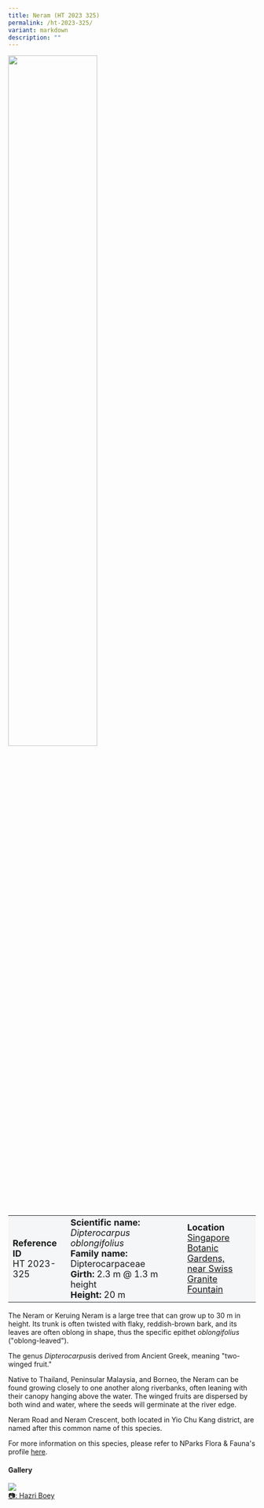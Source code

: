 ```yaml
---
title: Neram (HT 2023 325)
permalink: /ht-2023-325/
variant: markdown
description: ""
---
```

<div class="isomer-image-wrapper">
<img style="width: 60%" src="/images/Heritage_trees_photos/dipobl_ht2023-325_habit.jpg">
</div><table style="minWidth: 100px; font-size: 18px; background: #F4F6F7">
<tbody><tr>
<td rowspan="1" colspan="1">
<strong>Reference ID</strong>
<br>HT 2023-325
</td>
<td rowspan="1" colspan="1">
	<strong>Scientific name:</strong> <em>Dipterocarpus oblongifolius</em>
<br><strong>Family name: </strong>Dipterocarpaceae
<br><strong>Girth: </strong>2.3 m @ 1.3 m height
<br><strong>Height: </strong>20 m
</td>
<td rowspan="1" colspan="1">
<strong>Location</strong><a href="https://www.onemap.gov.sg/?lat=1.3092800000000002&amp;lng=103.81738999999997">
 <br>Singapore Botanic Gardens,<br>near Swiss Granite Fountain</a>
</td>
</tr>
</tbody>
</table>
<p>The Neram or Keruing Neram is a large tree that can grow up to 30 m in height. Its trunk is often twisted with flaky, reddish-brown bark, and its leaves are often oblong in shape, thus the specific epithet <em>oblongifolius</em> ("oblong-leaved").</p>

<p>The genus <em>Dipterocarpus</em>is derived from Ancient Greek, meaning "two-winged fruit."  </p>
	
<p>Native to Thailand, Peninsular Malaysia, and Borneo, the Neram can be found growing closely to one another along riverbanks, often leaning with their canopy hanging above the water. The winged fruits are dispersed by both wind and water, where the seeds will germinate at the river edge.</p>

<p>Neram Road and Neram Crescent, both located in Yio Chu Kang district, are named after this common name of this species.</p>

<p>For more information on this species, please refer to NParks Flora &amp; Fauna's profile <a href="https://www.nparks.gov.sg/florafaunaweb/flora/2/8/2858">here</a>.</p>

<h4><b>Gallery</b></h4>
<div class="isomer-card-grid">
<a href="/images/Heritage_trees_photos/rain_tree_ht_2005_45-habit.jpg" class="isomer-card">
<div class="isomer-card-image">
<div class="isomer-image-wrapper"><img src="/images/Heritage_trees_photos/rain_tree_ht_2005_45-habit.jpg"></div></div>
<div class="isomer-card-body"><div class="isomer-card-description">📷: Hazri Boey</div></div></a><br></div>